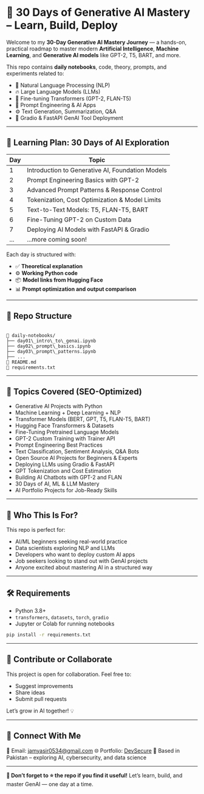 
# 🧠 30 Days of Generative AI Mastery – Learn, Build, Deploy

Welcome to my **30-Day Generative AI Mastery Journey** — a hands-on, practical roadmap to master modern **Artificial Intelligence**, **Machine Learning**, and **Generative AI models** like GPT-2, T5, BART, and more.

This repo contains **daily notebooks**, code, theory, prompts, and experiments related to:
- 🧠 Natural Language Processing (NLP)
- 🔥 Large Language Models (LLMs)
- 🧪 Fine-tuning Transformers (GPT-2, FLAN-T5)
- 🎨 Prompt Engineering & AI Apps
- ⚙️ Text Generation, Summarization, Q&A
- 🚀 Gradio & FastAPI GenAI Tool Deployment

---

## 📅 Learning Plan: 30 Days of AI Exploration

| Day | Topic |
|-----|-------|
| 1 | Introduction to Generative AI, Foundation Models |
| 2 | Prompt Engineering Basics with GPT-2 |
| 3 | Advanced Prompt Patterns & Response Control |
| 4 | Tokenization, Cost Optimization & Model Limits |
| 5 | Text-to-Text Models: T5, FLAN-T5, BART |
| 6 | Fine-Tuning GPT-2 on Custom Data |
| 7 | Deploying AI Models with FastAPI & Gradio |
| ... | ...more coming soon! |

Each day is structured with:
- ✅ **Theoretical explanation**
- ⚙️ **Working Python code**
- 📦 **Model links from Hugging Face**
- 📊 **Prompt optimization and output comparison**

---

## 📂 Repo Structure

```

📁 daily-notebooks/
├── day01\_intro\_to\_genai.ipynb
├── day02\_prompt\_basics.ipynb
├── day03\_prompt\_patterns.ipynb
├── ...
📄 README.md
📄 requirements.txt

````

---

## 📌 Topics Covered (SEO-Optimized)

- Generative AI Projects with Python  
- Machine Learning + Deep Learning + NLP  
- Transformer Models (BERT, GPT, T5, FLAN-T5, BART)  
- Hugging Face Transformers & Datasets  
- Fine-Tuning Pretrained Language Models  
- GPT-2 Custom Training with Trainer API  
- Prompt Engineering Best Practices  
- Text Classification, Sentiment Analysis, Q&A Bots  
- Open Source AI Projects for Beginners & Experts  
- Deploying LLMs using Gradio & FastAPI  
- GPT Tokenization and Cost Estimation  
- Building AI Chatbots with GPT-2 and FLAN  
- 30 Days of AI, ML & LLM Mastery  
- AI Portfolio Projects for Job-Ready Skills

---

## 🚀 Who This Is For?

This repo is perfect for:
- AI/ML beginners seeking real-world practice  
- Data scientists exploring NLP and LLMs  
- Developers who want to deploy custom AI apps  
- Job seekers looking to stand out with GenAI projects  
- Anyone excited about mastering AI in a structured way

---

## 🛠️ Requirements

- Python 3.8+
- `transformers`, `datasets`, `torch`, `gradio`
- Jupyter or Colab for running notebooks

```bash
pip install -r requirements.txt
````

---

## 🤝 Contribute or Collaborate

This project is open for collaboration. Feel free to:

* Suggest improvements
* Share ideas
* Submit pull requests

Let’s grow in AI together! 💡

---

## 🔗 Connect With Me

📧 Email: [jamyasir0534@gmail.com](mailto:jamyasir0534@gmail.com)
🌐 Portfolio: [DevSecure](https://devsecure.netlify.app)
📍 Based in Pakistan – exploring AI, cybersecurity, and data science

---

**📌 Don’t forget to ⭐️ the repo if you find it useful!**
Let’s learn, build, and master GenAI — one day at a time.

